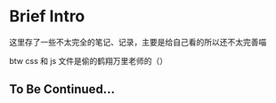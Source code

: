 # Brief Intro

这里存了一些不太完全的笔记、记录，主要是给自己看的所以还不太完善喵

btw css 和 js 文件是偷的鹤翔万里老师的（）

## To Be Continued...
